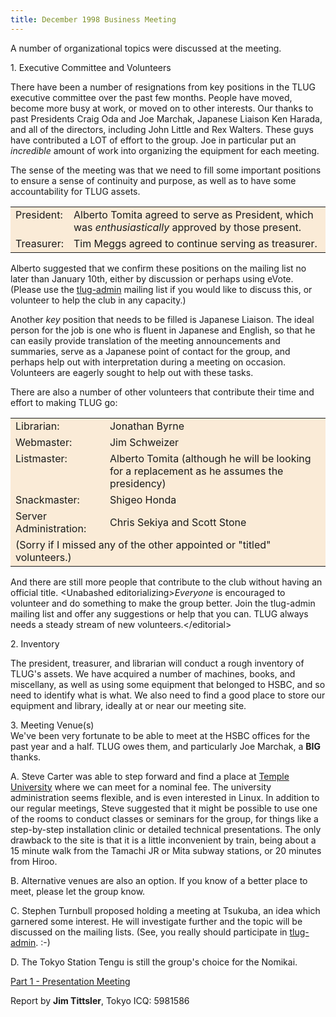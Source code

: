 ```yaml
---
title: December 1998 Business Meeting
---
```


A number of organizational topics were discussed at the
meeting.
<P>
1. Executive Committee and Volunteers
<P>
There have been a number of resignations from key positions in the
TLUG executive committee over the past few months.  People have moved,
become more busy at work, or moved on to other interests.  Our thanks
to past Presidents Craig Oda and Joe Marchak, Japanese Liaison Ken Harada, and all of
the directors, including John Little and Rex Walters.  These guys have
contributed a LOT of effort to the group.  Joe in particular put an
<EM>incredible</EM> amount of work into organizing the equipment for each
meeting.
<P>
The sense of the meeting was that we need to fill some 
important positions to ensure a sense of continuity and purpose, as
well as to have some accountability for TLUG assets.
<P>

<DIV ALIGN=center> 
<TABLE BORDER=0 CELLSPACING=0 CELLPADDING=5 WIDTH=90% BGCOLOR="#FFFFFF">
<TR><TD BGCOLOR="#FAEBD7"  VALIGN=top>President:</TD><TD BGCOLOR="#FAEBD7">  Alberto Tomita agreed to serve as President, which
             was <EM>enthusiastically</EM> approved by those present.</TD></TR>
<TR><TD BGCOLOR="#FAEBD7"> Treasurer:</TD><TD BGCOLOR="#FAEBD7">  Tim Meggs 
             agreed to continue serving as treasurer.
</TD></TR></TABLE>
</DIV>
<P>
Alberto suggested that we confirm these positions on the mailing
list no later than January 10th, either by discussion or perhaps
using eVote.  (Please use the 
<A HREF="https://lists.tlug.jp/MLadm/index.html">tlug-admin</A> mailing list if you would
like to discuss this, or volunteer to help the club in any capacity.)
<P>
Another <EM>key</EM> position that needs to be filled is Japanese Liaison.
The ideal person for the job is one who is fluent in Japanese and
English, so that he can easily provide translation of the meeting
announcements and summaries, serve as a Japanese point of contact for
the group, and perhaps help out with interpretation during a meeting
on occasion. Volunteers are eagerly sought to help out with these
tasks.
<P>
There are also a number of other volunteers that contribute their
time and effort to making TLUG go:
<P>
<DIV ALIGN=center> 
<TABLE BORDER=0 CELLSPACING=0 CELLPADDING=3 WIDTH=90% BGCOLOR=white>
<TR><TD BGCOLOR="#FAEBD7"> Librarian: </TD><TD BGCOLOR="#FAEBD7">  Jonathan Byrne</TD></TR>
<TR><TD BGCOLOR="#FAEBD7"> Webmaster: </TD><TD BGCOLOR="#FAEBD7">  Jim Schweizer</TD></TR>
<TR><TD BGCOLOR="#FAEBD7" VALIGN=top> Listmaster:</TD><TD BGCOLOR="#FAEBD7">  Alberto Tomita (although he will be looking for a
                              replacement as he assumes the presidency)</TD></TR>
<TR><TD BGCOLOR="#FAEBD7"> Snackmaster:</TD><TD BGCOLOR="#FAEBD7"> Shigeo Honda</TD></TR>
<TR><TD BGCOLOR="#FAEBD7"> Server Administration: </TD><TD BGCOLOR="#FAEBD7"> Chris Sekiya and Scott Stone</TD></TR>
<TR><TD COLSPAN=2 BGCOLOR="#FAEBD7"> (Sorry if I missed any of the other appointed or "titled" volunteers.)
</TD></TR></TABLE>
</DIV>
<P>
And there are still more people that contribute to the club without
having an official title.  &lt;Unabashed editorializing&gt;<EM>Everyone</EM> is
encouraged to volunteer and do something to make the group better.
Join the tlug-admin mailing list and offer any suggestions or help
that you can. TLUG always needs a steady stream of new
volunteers.&lt;/editorial&gt;
<P>
2. Inventory
<P>
The president, treasurer, and librarian will conduct a rough
inventory of TLUG's assets.  We have acquired a number of machines,
books, and miscellany, as well as using some equipment that belonged
to HSBC, and so need to identify what is what.  We also need to find
a good place to store our equipment and library, ideally at or near
our meeting site.
<P>
3. Meeting Venue(s)<BR>
We've been very fortunate to be able to meet at the HSBC offices for
the past year and a half.  TLUG owes them, and particularly Joe
Marchak, a <STRONG>BIG</STRONG> thanks.
<P>
A. Steve Carter was able to step forward and find a place at
 <A HREF="http://www.tuj.ac.jp/maps.html"> Temple
University</A> where we can meet for a nominal fee.  The university
administration seems flexible, and is even interested in Linux.  In
addition to our regular meetings, Steve suggested that it might be
possible to use one of the rooms to conduct classes or seminars for
the group, for things like a step-by-step installation clinic or
detailed technical presentations.  The only drawback to the site is
that it is a little inconvenient by train, being about a 15 minute
walk from the Tamachi JR or Mita subway stations, or 20 minutes from
Hiroo.
<P>
B. Alternative venues are also an option.  If you know of a better
place to meet, please let the group know.
<P>
C. Stephen Turnbull proposed holding a meeting at Tsukuba, an idea
which garnered some interest.  He will investigate further and the
topic will be discussed on the mailing lists. (See, you really should
participate in <A HREF="https://lists.tlug.jp/MLadm/index.html">tlug-admin</A>. :-)

D. The Tokyo Station Tengu is still the group's choice for the Nomikai.

[Part 1 - Presentation Meeting](/meetings/1998/12/)

Report by <B>Jim Tittsler</B>, Tokyo   ICQ: 5981586

